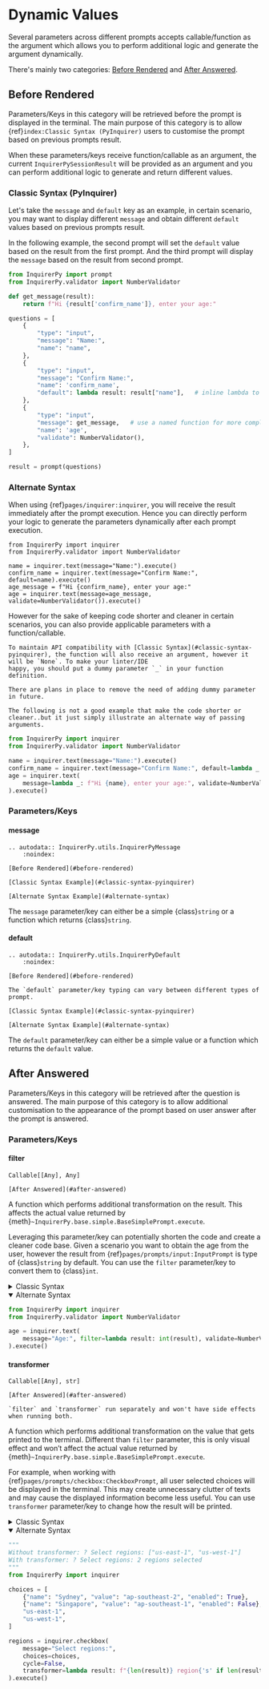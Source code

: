 # Dynamic Values

Several parameters across different prompts accepts callable/function as the argument which
allows you to perform additional logic and generate the argument dynamically.

There's mainly two categories: [Before Rendered](#before-rendered) and [After Answered](#after-answered).

## Before Rendered

Parameters/Keys in this category will be retrieved before the prompt is displayed in the terminal. The main purpose of this category
is to allow {ref}`index:Classic Syntax (PyInquirer)` users to customise the prompt based on previous prompts result.

When these parameters/keys receive function/callable as an argument, the current `InquirerPySessionResult` will be provided as an argument and you can
perform additional logic to generate and return different values.

### Classic Syntax (PyInquirer)

Let's take the `message` and `default` key as an example, in certain scenario, you may want to display different `message` and obtain different `default` values based on previous prompts result.

In the following example, the second prompt will set the `default` value based on the result from the first prompt. And the third prompt will display the `message` based on the result from second prompt.

```python
from InquirerPy import prompt
from InquirerPy.validator import NumberValidator

def get_message(result):
    return f"Hi {result['confirm_name']}, enter your age:"

questions = [
    {
        "type": "input",
        "message": "Name:",
        "name": "name",
    },
    {
        "type": "input",
        "message": "Confirm Name:",
        "name": 'confirm_name',
        "default": lambda result: result["name"],   # inline lambda to make the code shorter
    },
    {
        "type": "input",
        "message": get_message,   # use a named function for more complex logic
        "name": 'age',
        "validate": NumberValidator(),
    },
]

result = prompt(questions)
```

### Alternate Syntax

When using {ref}`pages/inquirer:inquirer`, you will receive the result immediately after the prompt execution. Hence you can directly
perform your logic to generate the parameters dynamically after each prompt execution.

```
from InquirerPy import inquirer
from InquirerPy.validator import NumberValidator

name = inquirer.text(message="Name:").execute()
confirm_name = inquirer.text(message="Confirm Name:", default=name).execute()
age_message = f"Hi {confirm_name}, enter your age:"
age = inquirer.text(message=age_message, validate=NumberValidator()).execute()
```

However for the sake of keeping code shorter and cleaner in certain scenarios, you can also provide applicable parameters with a function/callable.

```{attention}
To maintain API compatibility with [Classic Syntax](#classic-syntax-pyinquirer), the function will also receive an argument, however it will be `None`. To make your linter/IDE
happy, you should put a dummy parameter `_` in your function definition.

There are plans in place to remove the need of adding dummy parameter in future.
```

```{note}
The following is not a good example that make the code shorter or cleaner..but it just simply illustrate an alternate way of passing arguments.
```

```python
from InquirerPy import inquirer
from InquirerPy.validator import NumberValidator

name = inquirer.text(message="Name:").execute()
confirm_name = inquirer.text(message="Confirm Name:", default=lambda _:name).execute()
age = inquirer.text(
    message=lambda _: f"Hi {name}, enter your age:", validate=NumberValidator()
).execute()
```

### Parameters/Keys

#### message

```{eval-rst}
.. autodata:: InquirerPy.utils.InquirerPyMessage
    :noindex:
```

```{admonition} Category
[Before Rendered](#before-rendered)
```

```{seealso}
[Classic Syntax Example](#classic-syntax-pyinquirer)

[Alternate Syntax Example](#alternate-syntax)
```

The `message` parameter/key can either be a simple {class}`string` or a function which returns {class}`string`.

#### default

```{eval-rst}
.. autodata:: InquirerPy.utils.InquirerPyDefault
    :noindex:
```

```{admonition} Category
[Before Rendered](#before-rendered)
```

```{note}
The `default` parameter/key typing can vary between different types of prompt.
```

```{seealso}
[Classic Syntax Example](#classic-syntax-pyinquirer)

[Alternate Syntax Example](#alternate-syntax)
```

The `default` parameter/key can either be a simple value or a function which returns the `default` value.

## After Answered

Parameters/Keys in this category will be retrieved after the question is answered. The main purpose of this category is to allow additional customisation
to the appearance of the prompt based on user answer after the prompt is answered.

### Parameters/Keys

#### filter

```
Callable[[Any], Any]
```

```{admonition} Category
[After Answered](#after-answered)
```

A function which performs additional transformation on the result. This affects the actual value returned by {meth}`~InquirerPy.base.simple.BaseSimplePrompt.execute`.

Leveraging this parameter/key can potentially shorten the code and create a cleaner code base. Given a scenario you want to obtain the age from the user, however the result
from {ref}`pages/prompts/input:InputPrompt` is type of {class}`string` by default. You can use the `filter` parameter/key to convert them to {class}`int`.

<details>
  <summary>Classic Syntax</summary>

```python
from InquirerPy import prompt
from InquirerPy.validator import NumberValidator

questions = [
    {
        "type": "input",
        "message": "Age:",
        "filter": lambda result: int(result),
        "validate": NumberValidator()
    }
]

result = prompt(questions=questions)
```

</details>

<details open>
  <summary>Alternate Syntax</summary>

```python
from InquirerPy import inquirer
from InquirerPy.validator import NumberValidator

age = inquirer.text(
    message="Age:", filter=lambda result: int(result), validate=NumberValidator()
).execute()
```

</details>

#### transformer

```
Callable[[Any], str]
```

```{admonition} Category
[After Answered](#after-answered)
```

```{tip}
`filter` and `transformer` run separately and won't have side effects when running both.
```

A function which performs additional transformation on the value that gets printed to the terminal.
Different than `filter` parameter, this is only visual effect and won’t affect the actual value returned by {meth}`~InquirerPy.base.simple.BaseSimplePrompt.execute`.

For example, when working with {ref}`pages/prompts/checkbox:CheckboxPrompt`, all user selected choices will be displayed in the terminal. This may create
unnecessary clutter of texts and may cause the displayed information become less useful. You can use `transformer` parameter/key to change how the result will be printed.

<details>
  <summary>Classic Syntax</summary>

```python
"""
Without transformer: ? Select regions: ["us-east-1", "us-west-1"]
With transformer: ? Select regions: 2 regions selected
"""
from InquirerPy import prompt

choices = [
    {"name": "Sydney", "value": "ap-southeast-2", "enabled": True},
    {"name": "Singapore", "value": "ap-southeast-1", "enabled": False},
    "us-east-1",
    "us-west-1",
]

questions = [
    {
        "type": "checkbox",
        "message": "Select regions:",
        "choices": choices,
        "cycle": False,
        "transformer": lambda result: f"{len(result)} region{'s' if len(result) > 1 else ''} selected",
    }
]

result = prompt(questions=questions)
```

</details>

<details open>
  <summary>Alternate Syntax</summary>

```python
"""
Without transformer: ? Select regions: ["us-east-1", "us-west-1"]
With transformer: ? Select regions: 2 regions selected
"""
from InquirerPy import inquirer

choices = [
    {"name": "Sydney", "value": "ap-southeast-2", "enabled": True},
    {"name": "Singapore", "value": "ap-southeast-1", "enabled": False},
    "us-east-1",
    "us-west-1",
]

regions = inquirer.checkbox(
    message="Select regions:",
    choices=choices,
    cycle=False,
    transformer=lambda result: f"{len(result)} region{'s' if len(result) > 1 else ''} selected",
).execute()
```

</details>
